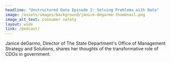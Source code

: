 ```yaml
---
headline: "Unstructured Data Episode 2: Solving Problems with Data"
image: /assets/images/background/janice-degarmo-thumbnail.png
image_alt_text: consumer safety
layout: wide
link: /podcast/
---
```

Janice deGarmo, Director of The State Department's Office of Management Strategy and Solutions, shares her thoughts of the transformative role of CDOs in government. 
